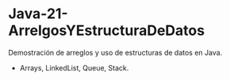 # Java-21-ArrelgosYEstructuraDeDatos
Demostración de arreglos y uso de estructuras de datos en Java.
- Arrays, LinkedList, Queue, Stack.
